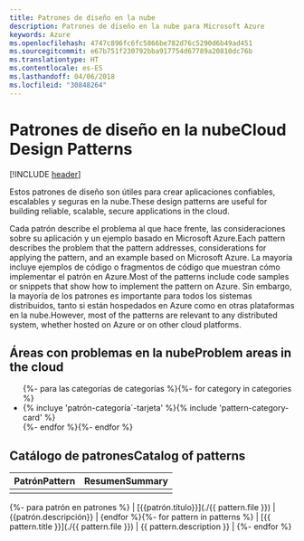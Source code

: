 ```yaml
---
title: Patrones de diseño en la nube
description: Patrones de diseño en la nube para Microsoft Azure
keywords: Azure
ms.openlocfilehash: 4747c896fc6fc5866be782d76c5290d6b49ad451
ms.sourcegitcommit: e67b751f230792bba917754d67789a20810dc76b
ms.translationtype: HT
ms.contentlocale: es-ES
ms.lasthandoff: 04/06/2018
ms.locfileid: "30848264"
---
```

# <a name="cloud-design-patterns"></a><span data-ttu-id="01ed7-104">Patrones de diseño en la nube</span><span class="sxs-lookup"><span data-stu-id="01ed7-104">Cloud Design Patterns</span></span>

[!INCLUDE [header](../../_includes/header.md)]

<span data-ttu-id="01ed7-105">Estos patrones de diseño son útiles para crear aplicaciones confiables, escalables y seguras en la nube.</span><span class="sxs-lookup"><span data-stu-id="01ed7-105">These design patterns are useful for building reliable, scalable, secure applications in the cloud.</span></span>

<span data-ttu-id="01ed7-106">Cada patrón describe el problema al que hace frente, las consideraciones sobre su aplicación y un ejemplo basado en Microsoft Azure.</span><span class="sxs-lookup"><span data-stu-id="01ed7-106">Each pattern describes the problem that the pattern addresses, considerations for applying the pattern, and an example based on Microsoft Azure.</span></span> <span data-ttu-id="01ed7-107">La mayoría incluye ejemplos de código o fragmentos de código que muestran cómo implementar el patrón en Azure.</span><span class="sxs-lookup"><span data-stu-id="01ed7-107">Most of the patterns include code samples or snippets that show how to implement the pattern on Azure.</span></span> <span data-ttu-id="01ed7-108">Sin embargo, la mayoría de los patrones es importante para todos los sistemas distribuidos, tanto si están hospedados en Azure como en otras plataformas en la nube.</span><span class="sxs-lookup"><span data-stu-id="01ed7-108">However, most of the patterns are relevant to any distributed system, whether hosted on Azure or on other cloud platforms.</span></span>

## <a name="problem-areas-in-the-cloud"></a><span data-ttu-id="01ed7-109">Áreas con problemas en la nube</span><span class="sxs-lookup"><span data-stu-id="01ed7-109">Problem areas in the cloud</span></span>

<ul id="categories" class="panel">
<span data-ttu-id="01ed7-110">{%- para las categorías de categorías %}</span><span class="sxs-lookup"><span data-stu-id="01ed7-110">{%- for category in categories %}</span></span>
    <li>
    <span data-ttu-id="01ed7-111">{% incluye 'patrón-categoría´-tarjeta' %}</span><span class="sxs-lookup"><span data-stu-id="01ed7-111">{% include 'pattern-category-card' %}</span></span>
    </li>
<span data-ttu-id="01ed7-112">{%- endfor %}</span><span class="sxs-lookup"><span data-stu-id="01ed7-112">{%- endfor %}</span></span>
</ul>

## <a name="catalog-of-patterns"></a><span data-ttu-id="01ed7-113">Catálogo de patrones</span><span class="sxs-lookup"><span data-stu-id="01ed7-113">Catalog of patterns</span></span>

| <span data-ttu-id="01ed7-114">Patrón</span><span class="sxs-lookup"><span data-stu-id="01ed7-114">Pattern</span></span> | <span data-ttu-id="01ed7-115">Resumen</span><span class="sxs-lookup"><span data-stu-id="01ed7-115">Summary</span></span> |
|---------|---------|
|         |         |

<span data-ttu-id="01ed7-116">{%- para patrón en patrones %} | [{{patrón.título}}](./{{ pattern.file }}) | {{patrón.descripción}} | {endfor %}</span><span class="sxs-lookup"><span data-stu-id="01ed7-116">{%- for pattern in patterns %} | [{{ pattern.title }}](./{{ pattern.file }}) | {{ pattern.description }} | {%- endfor %}</span></span>
